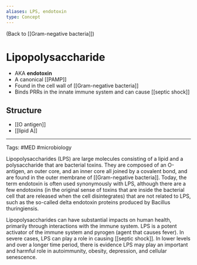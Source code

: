 ```yaml
---
aliases: LPS, endotoxin
type: Concept
---
```


(Back to [[Gram-negative bacteria]])

# Lipopolysaccharide

- AKA **endotoxin**
- A canonical [[PAMP]]
- Found in the cell wall of [[Gram-negative bacteria]]
- Binds PRRs in the innate immune system and can cause [[septic shock]]
## Structure
- [[O antigen]]
- [[lipid A]]

---
Tags: #MED #microbiology 

Lipopolysaccharides (LPS) are large molecules consisting of a lipid and a polysaccharide that are bacterial toxins. They are composed of an O-antigen, an outer core, and an inner core all joined by a covalent bond, and are found in the outer membrane of [[Gram-negative bacteria]]. Today, the term endotoxin is often used synonymously with LPS, although there are a few endotoxins (in the original sense of toxins that are inside the bacterial cell that are released when the cell disintegrates) that are not related to LPS, such as the so-called delta endotoxin proteins produced by Bacillus thuringiensis.

Lipopolysaccharides can have substantial impacts on human health, primarily through interactions with the immune system. LPS is a potent activator of the immune system and pyrogen (agent that causes fever). In severe cases, LPS can play a role in causing [[septic shock]]. In lower levels and over a longer time period, there is evidence LPS may play an important and harmful role in autoimmunity, obesity, depression, and cellular senescence.